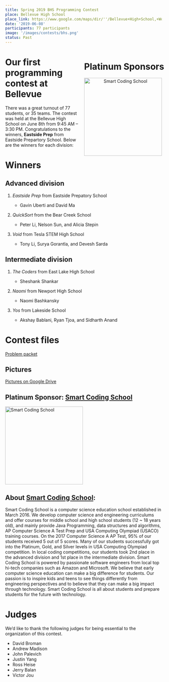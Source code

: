 ```yaml
---
title: Spring 2019 BHS Programming Contest
place: Bellevue High School
place_link: https://www.google.com/maps/dir/''/Bellevue+High+School,+Wolverine+Way,+Bellevue,+WA/@47.5989222,-122.2762017,11.75z/data=!4m8!4m7!1m0!1m5!1m1!1s0x54906c790b432703:0x52db0f382a3f5d60!2m2!1d-122.198703!2d47.6041425
date: '2019-06-08'
participants: 77 participants
image: '/images/contests/bhs.png'
status: Past
---
```


<div style="float: right; margin-right: -20px; margin-left: 10px; text-align: center;">
  <h1 style="text-align: left;"><b>Platinum Sponsors</b></h1>
  <a href="http://www.smartcodingschool.com/"><img src="/images/partners/smartcodingschool.png" alt="Smart Coding School" style="width: 250px; margin-right: 20px;"></a>
</div>

# Our first programming contest at Bellevue

There was a great turnout of 77 students, or 35 teams. The contest was held at the Bellevue High School on June 8th from 9:45 AM – 3:30 PM. Congratulations to the winners, **Eastside Prep** from Eastside Prepartory School. Below are the winners for each division:

# Winners

## Advanced division

1. _Eastside Prep_  from Eastside Prepatory School

    - Gavin Uberti and David Ma
2. _QuickSort_  from the Bear Creek School

    - Peter Li, Nelson Sun, and Alicia Stepin
3. _Void_  from Tesla STEM High School

    - Tony Li, Surya Gorantla, and Devesh Sarda

## Intermediate division

1. _The Coders_  from East Lake High School

    - Sheshank Shankar
2. _Naomi_  from Newport High School

    - Naomi Bashkansky
3. _Yos_  from Lakeside School

    - Akshay Bablani, Ryan Tjoa, and Sidharth Anand

# Contest files

[Problem packet](https://teamscode.blob.core.windows.net/public-files/spring_2019_bhs/problem_set.pdf) 


## Pictures

[Pictures on Google Drive](https://drive.google.com/drive/folders/170IMhhWLjVNX2vsX_qRerTCA7iFF56Wd?usp=sharing)

## **Platinum Sponsor:** <a href="http://www.smartcodingschool.com/">Smart Coding School</a>

<a href="http://www.smartcodingschool.com/"><img src="/images/partners/smartcodingschool.png" alt="Smart Coding School" style="width: 250px; margin-right: 20px;"></a>

## About <u>Smart Coding School</u>:
Smart Coding School is a computer science education school established in March 2016. We develop computer science and engineering curriculums and offer courses for middle school and high school students (12 ~ 18 years old), and mainly provide Java Programming, data structures and algorithms, AP Computer Science A Test Prep and USA Computing Olympiad (USACO) training courses. On the 2017 Computer Science A AP Test, 95% of our students received 5 out of 5 scores. Many of our students successfully got into the Platinum, Gold, and Silver levels in USA Computing Olympiad competition. In local coding competitions, our students took 2nd place in the advanced division and 1st place in the intermediate division.
Smart Coding School is powered by passionate software engineers from local top hi-tech companies such as Amazon and Microsoft. We believe that early computer science education can make a big difference for students. Our passion is to inspire kids and teens to see things differently from engineering perspectives and to believe that they can make a big impact through technology. Smart Coding School is all about students and prepare students for the future with technology.

# Judges

We’d like to thank the following judges for being essential to the organization of this contest.

- David Broman
- Andrew Madison
- John Palevich
- Justin Yang
- Ross Heise
- Jerry Balan
- Victor Jou
